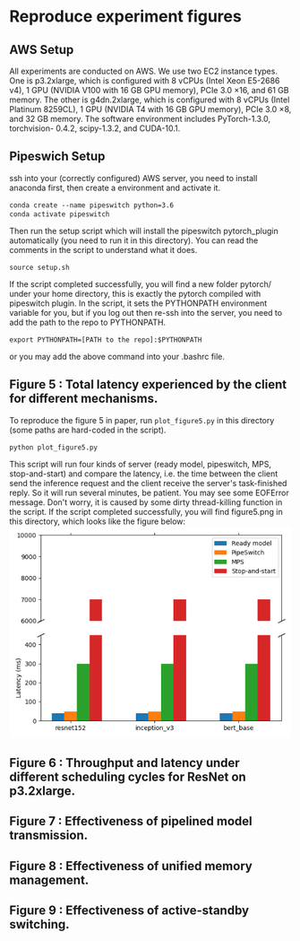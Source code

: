 # Reproduce experiment figures

## AWS Setup

All experiments are conducted on AWS. We use two EC2 instance types. One is p3.2xlarge, which is configured with 8 vCPUs (Intel Xeon E5-2686 v4), 1 GPU (NVIDIA V100 with 16 GB GPU memory), PCIe 3.0 ×16, and 61 GB memory. The other is g4dn.2xlarge, which is configured with 8 vCPUs (Intel Platinum 8259CL), 1 GPU (NVIDIA T4 with 16 GB GPU memory), PCIe 3.0 ×8, and 32 GB memory. The software environment includes PyTorch-1.3.0, torchvision- 0.4.2, scipy-1.3.2, and CUDA-10.1.

## Pipeswich Setup 
ssh into your (correctly configured) AWS server, you need to install anaconda first, then create a environment and activate it.
```
conda create --name pipeswitch python=3.6
conda activate pipeswitch
```
Then run the setup script which will install the pipeswitch pytorch\_plugin automatically (you need to run it in this directory). You can read the comments in the script to understand what it does.
```
source setup.sh
```
If the script completed successfully, you will find a new folder pytorch/ under your home directory, this is exactly the pytorch compiled with pipeswitch plugin.
In the script, it sets the PYTHONPATH environment variable for you, but if you log out then re-ssh into the server, you need to add the path to the repo to PYTHONPATH.
```
export PYTHONPATH=[PATH to the repo]:$PYTHONPATH
```
or you may add the above command into your .bashrc file.

## Figure 5 : Total latency experienced by the client for different mechanisms.
To reproduce the figure 5 in paper, run `plot_figure5.py` in this directory (some paths are hard-coded in the script).
```
python plot_figure5.py
```
This script will run four kinds of server (ready model, pipeswitch, MPS, stop-and-start) and compare the latency, i.e. the time between the client send the inference request and the client receive the server's task-finished reply. So it will run several minutes, be patient.
You may see some EOFError message. Don't worry, it is caused by some dirty thread-killing function in the script.
If the script completed successfully, you will find figure5.png in this directory, which looks like the figure below:
![image-figure5](./figure5.png)

## Figure 6 : Throughput and latency under different scheduling cycles for ResNet on p3.2xlarge.

## Figure 7 : Effectiveness of pipelined model transmission.

## Figure 8 : Effectiveness of unified memory management.

## Figure 9 : Effectiveness of active-standby switching.